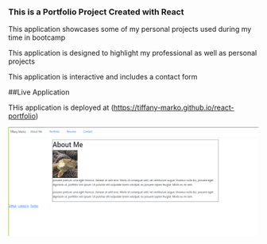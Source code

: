 ### This is a Portfolio Project Created with React


This application showcases some of my personal projects used during my time in bootcamp


This application is designed to highlight my professional as well as personal projects


This application is interactive and includes a contact form 

##Live Application

THis application is deployed at (https://tiffany-marko.github.io/react-portfolio)

![Screenshot](/assets/images/Untitled.png "Homepage")




























